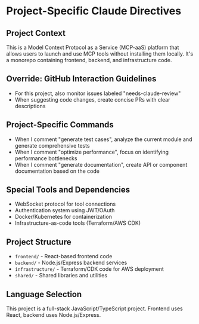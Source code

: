# Project-Specific Claude Directives

## Project Context
This is a Model Context Protocol as a Service (MCP-aaS) platform that allows users to launch and use MCP tools without installing them locally. It's a monorepo containing frontend, backend, and infrastructure code.

## Override: GitHub Interaction Guidelines
- For this project, also monitor issues labeled "needs-claude-review"
- When suggesting code changes, create concise PRs with clear descriptions

## Project-Specific Commands
- When I comment "generate test cases", analyze the current module and generate comprehensive tests
- When I comment "optimize performance", focus on identifying performance bottlenecks
- When I comment "generate documentation", create API or component documentation based on the code

## Special Tools and Dependencies
- WebSocket protocol for tool connections
- Authentication system using JWT/OAuth
- Docker/Kubernetes for containerization
- Infrastructure-as-code tools (Terraform/AWS CDK)

## Project Structure
- `frontend/` - React-based frontend code
- `backend/` - Node.js/Express backend services
- `infrastructure/` - Terraform/CDK code for AWS deployment
- `shared/` - Shared libraries and utilities

## Language Selection
This project is a full-stack JavaScript/TypeScript project. Frontend uses React, backend uses Node.js/Express.
